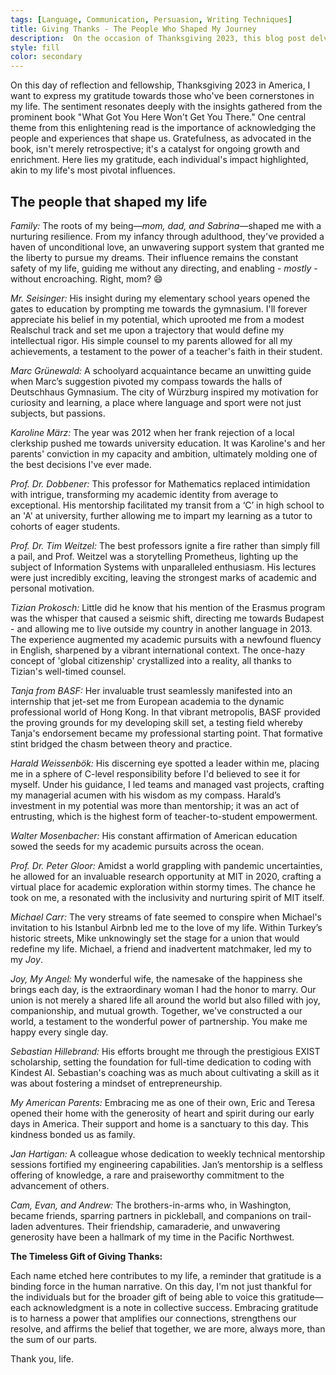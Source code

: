 ```yaml
---
tags: [Language, Communication, Persuasion, Writing Techniques]
title: Giving Thanks - The People Who Shaped My Journey
description:  On the occasion of Thanksgiving 2023, this blog post delves into the power of gratitude. Reflecting on personal growth and the pivotal individuals who have guided, inspired, and shaped my path, it serves as a heartfelt homage to those who have made a lasting impact on his life. 
style: fill
color: secondary
---
```


On this day of reflection and fellowship, Thanksgiving 2023 in America, I want to express my gratitude towards those who've been cornerstones in my life. The sentiment resonates deeply with the insights gathered from the prominent book "What Got You Here Won't Get You There." One central theme from this enlightening read is the importance of acknowledging the people and experiences that shape us. Gratefulness, as advocated in the book, isn't merely retrospective; it's a catalyst for ongoing growth and enrichment. Here lies my gratitude, each individual's impact highlighted, akin to my life's most pivotal influences.

## The people that shaped my life

*Family:* The roots of my being—*mom, dad, and Sabrina*—shaped me with a nurturing resilience. From my infancy through adulthood, they've provided a haven of unconditional love, an unwavering support system that granted me the liberty to pursue my dreams. Their influence remains the constant safety of my life, guiding me without any directing, and enabling - *mostly* - without encroaching. Right, mom? :smile:

*Mr. Seisinger:* His insight during my elementary school years opened the gates to education by prompting me towards the gymnasium. I'll forever appreciate his belief in my potential, which uprooted me from a modest Realschul track and set me upon a trajectory that would define my intellectual rigor. His simple counsel to my parents allowed for all my achievements, a testament to the power of a teacher's faith in their student.

*Marc Grünewald:* A schoolyard acquaintance became an unwitting guide when Marc’s suggestion pivoted my compass towards the halls of Deutschhaus Gymnasium. The city of Würzburg inspired my motivation for curiosity and learning, a place where language and sport were not just subjects, but passions. 

*Karoline März:* The year was 2012 when her frank rejection of a local clerkship pushed me towards university education. It was Karoline's and her parents' conviction in my capacity and ambition, ultimately molding one of the best decisions I've ever made. 

*Prof. Dr. Dobbener:* This professor for Mathematics replaced intimidation with intrigue, transforming my academic identity from average to exceptional. His mentorship facilitated my transit from a ‘C’ in high school to an 'A' at university, further allowing me to impart my learning as a tutor to cohorts of eager students. 

*Prof. Dr. Tim Weitzel:* The best professors ignite a fire rather than simply fill a pail, and Prof. Weitzel was a storytelling Prometheus, lighting up the subject of Information Systems with unparalleled enthusiasm. His lectures were just incredibly exciting, leaving the strongest marks of academic and personal motivation. 

*Tizian Prokosch:* Little did he know that his mention of the Erasmus program was the whisper that caused a seismic shift, directing me towards Budapest - and allowing me to live outside my country in another language in 2013. The experience augmented my academic pursuits with a newfound fluency in English, sharpened by a vibrant international context. The once-hazy concept of 'global citizenship' crystallized into a reality, all thanks to Tizian's well-timed counsel.

*Tanja from BASF:* Her invaluable trust seamlessly manifested into an internship that jet-set me from European academia to the dynamic professional world of Hong Kong. In that vibrant metropolis, BASF provided the proving grounds for my developing skill set, a testing field whereby Tanja's endorsement became my professional starting point. That formative stint bridged the chasm between theory and practice.

*Harald Weissenbök:* His discerning eye spotted a leader within me, placing me in a sphere of C-level responsibility before I'd believed to see it for myself. Under his guidance, I led teams and managed vast projects, crafting my managerial acumen with his wisdom as my compass. Harald’s investment in my potential was more than mentorship; it was an act of entrusting, which is the highest form of teacher-to-student empowerment.

*Walter Mosenbacher:* His constant affirmation of American education sowed the seeds for my academic pursuits across the ocean.

*Prof. Dr. Peter Gloor:* Amidst a world grappling with pandemic uncertainties, he allowed for an invaluable research opportunity at MIT in 2020, crafting a virtual place for academic exploration within stormy times. The chance he took on me, a resonated with the inclusivity and nurturing spirit of MIT itself.

*Michael Carr:* The very streams of fate seemed to conspire when Michael's invitation to his Istanbul Airbnb led me to the love of my life. Within Turkey’s historic streets, Mike unknowingly set the stage for a union that would redefine my life. Michael, a friend and inadvertent matchmaker, led my to my *Joy*.

*Joy, My Angel:* My wonderful wife, the namesake of the happiness she brings each day, is the extraordinary woman I had the honor to marry. Our union is not merely a shared life all around the world but also filled with joy, companionship, and mutual growth. Together, we've constructed a our world, a testament to the wonderful power of partnership. You make me happy every single day.

*Sebastian Hillebrand:* His efforts brought me through the prestigious EXIST scholarship, setting the foundation for full-time dedication to coding with Kindest AI. Sebastian's coaching was as much about cultivating a skill as it was about fostering a mindset of entrepreneurship.

*My American Parents:* Embracing me as one of their own, Eric and Teresa opened their home with the generosity of heart and spirit during our early days in America. Their support and home is a sanctuary to this day. This kindness bonded us as family.

*Jan Hartigan:* A colleague whose dedication to weekly technical mentorship sessions fortified my engineering capabilities. Jan’s mentorship is a selfless offering of knowledge, a rare and praiseworthy commitment to the advancement of others. 

*Cam, Evan, and Andrew:* The brothers-in-arms who, in Washington, became friends, sparring partners in pickleball, and companions on trail-laden adventures. Their friendship, camaraderie, and unwavering generosity have been a hallmark of my time in the Pacific Northwest.

**The Timeless Gift of Giving Thanks:**

Each name etched here contributes to my life, a reminder that gratitude is a binding force in the human narrative. On this day, I'm not just thankful for the individuals but for the broader gift of being able to voice this gratitude—each acknowledgment is a note in collective success. Embracing gratitude is to harness a power that amplifies our connections, strengthens our resolve, and affirms the belief that together, we are more, always more, than the sum of our parts.

Thank you, life.